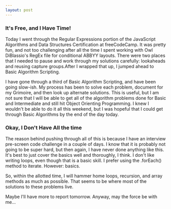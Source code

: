 ```yaml
---
layout: post
---
```


### It's Free, and I Have Time!
Today I went through the Regular Expressions portion of the JavaScript Algorithms and Data Structures Certification at freeCodeCamp. It was pretty fun, and not too challenging after all the time I spent working with Owl DiBlassio's RegEx file for conditional ABBYY layouts. There were two places that I needed to pause and work through my solutions carefully: lookaheads and reusing capture groups.After I wrapped that up, I jumped ahead to Basic Algorithm Scripting.

I have gone through a third of Basic Algorithm Scripting, and have been going slow-ish. My process has been to solve each problem, document for my Grimoire, and then look up alternate solutions. This is useful, but I am not sure that I will be able to get all of the algorithm problems done for Basic and Intermediate and still hit Object Orienting Programming. I knew I wouldn't be able to do it all this weekend, but I was hopeful that I could get through Basic Algorithms by the end of the day today.

### Okay, I Don't Have All the time
The reason behind pushing through all of this is because I have an interview pre-screen code challenge in a couple of days. I know that it is probably not going to be super hard, but then again, I have never done anything like this. It's best to just cover the basics well and thoroughly, I think. I don't like writing loops, even though that is a basic skill. I prefer using the .forEach() method to iterate. However: basics.

So, within the allotted time, I will hammer home loops, recursion, and array methods as much as possible. That seems to be where most of the solutions to these problems live.

Maybe I'll have more to report tomorrow. Anyway, may the force be with me...
